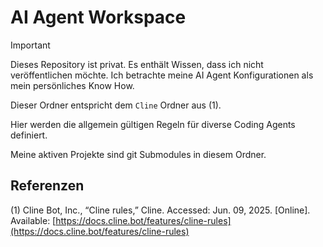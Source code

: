 # AI Agent Workspace

> [!IMPORTANT]
>
> Dieses Repository ist privat. Es enthält Wissen, dass ich nicht veröffentlichen möchte. Ich betrachte meine AI Agent Konfigurationen als mein persönliches Know How.

Dieser Ordner entspricht dem `Cline` Ordner aus (1).

Hier werden die allgemein gültigen Regeln für diverse Coding Agents definiert.

Meine aktiven Projekte sind git Submodules in diesem Ordner.

## Referenzen

(1) Cline Bot, Inc., “Cline rules,” Cline. Accessed: Jun. 09, 2025. [Online]. Available: [https://docs.cline.bot/features/cline-rules](https://docs.cline.bot/features/cline-rules)
